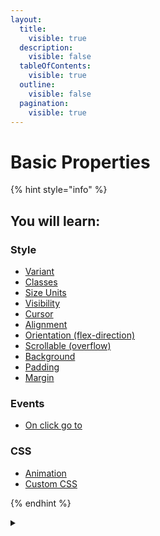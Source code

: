 ```yaml
---
layout:
  title:
    visible: true
  description:
    visible: false
  tableOfContents:
    visible: true
  outline:
    visible: false
  pagination:
    visible: true
---
```


# Basic Properties

{% hint style="info" %}
## You will learn:



### Style

* [Variant](style.md#variant)
* [Classes](style.md#classes)
* [Size Units](style.md#size-units)
* [Visibility](style.md#visibility)
* [Cursor](style.md#cursor)
* [Alignment](style.md#alignment)
* [Orientation (flex-direction)](style.md#orientation-flex-direction)
* [Scrollable (overflow)](style.md#scrollable-overflow)
* [Background](style.md#background)
* [Padding](style.md#padding)
* [Margin](style.md#margin)



### Events

* [On click go to](events.md#on-click-go-to)



### CSS

* [Animation](css.md#animation)
* [Custom CSS](css.md#custom-css)


{% endhint %}



<details>

<summary></summary>



</details>
